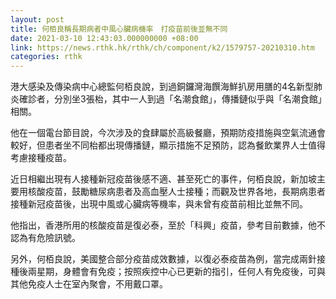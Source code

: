 ```yaml
---
layout: post
title: 何栢良稱長期病者中風心臟病機率　打疫苗前後並無不同
date: 2021-03-10 12:43:03.000000000 +08:00
link: https://news.rthk.hk/rthk/ch/component/k2/1579757-20210310.htm
categories: rthk
---
```


港大感染及傳染病中心總監何栢良說，到過銅鑼灣海饌海鮮扒房用膳的4名新型肺炎確診者，分別坐3張枱，其中一人到過「名潮食館」，傳播鏈似乎與「名潮食館」相關。

他在一個電台節目說，今次涉及的食肆屬於高級餐廳，預期防疫措施與空氣流通會較好，但患者坐不同枱都出現傳播鏈，顯示措施不足預防，認為餐飲業界人士值得考慮接種疫苗。

近日相繼出現有人接種新冠疫苗後感不適、甚至死亡的事件，何栢良說，新加坡主要用核酸疫苗，鼓勵糖尿病患者及高血壓人士接種；而觀及世界各地，長期病患者接種新冠疫苗後，出現中風或心臟病等機率，與未曾有疫苗前相比並無不同。

他指出，香港所用的核酸疫苗是復必泰，至於「科興」疫苗，參考目前數據，他不認為有危險訊號。

另外，何栢良說，美國整合部分疫苗成效數據，以復必泰疫苗為例，當完成兩針接種後兩星期，身體會有免疫；按照疾控中心已更新的指引，任何人有免疫後，可與其他免疫人士在室內聚會，不用戴口罩。
